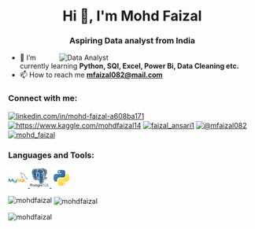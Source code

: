 <h1 align="center">Hi 👋, I'm Mohd Faizal</h1>
<h3 align="center">Aspiring Data analyst from India</h3>

<img align="right" alt="Data Analyst" width="400" src="https://capturly.com/blog/wp-content/uploads/2018/02/Data-Website-Analytics.gif">

- 🌱 I’m currently learning **Python, SQl, Excel, Power Bi, Data Cleaning etc.**
- 📫 How to reach me **mfaizal082@mail.com**

<h3 align="left">Connect with me:</h3>
<p align="left">
<a href="https://linkedin.com/in/linkedin.com/in/mohd-faizal-a608ba171" target="blank"><img align="center" src="https://raw.githubusercontent.com/rahuldkjain/github-profile-readme-generator/master/src/images/icons/Social/linked-in-alt.svg" alt="linkedin.com/in/mohd-faizal-a608ba171" height="30" width="40" /></a>
<a href="https://kaggle.com/https://www.kaggle.com/mohdfaizal14" target="blank"><img align="center" src="https://raw.githubusercontent.com/rahuldkjain/github-profile-readme-generator/master/src/images/icons/Social/kaggle.svg" alt="https://www.kaggle.com/mohdfaizal14" height="30" width="40" /></a>
<a href="https://instagram.com/faizal_ansari1" target="blank"><img align="center" src="https://raw.githubusercontent.com/rahuldkjain/github-profile-readme-generator/master/src/images/icons/Social/instagram.svg" alt="faizal_ansari1" height="30" width="40" /></a>
<a href="https://www.hackerrank.com/@mfaizal082" target="blank"><img align="center" src="https://raw.githubusercontent.com/rahuldkjain/github-profile-readme-generator/master/src/images/icons/Social/hackerrank.svg" alt="@mfaizal082" height="30" width="40" /></a>
<a href="https://www.leetcode.com/mohd_faizal" target="blank"><img align="center" src="https://raw.githubusercontent.com/rahuldkjain/github-profile-readme-generator/master/src/images/icons/Social/leet-code.svg" alt="mohd_faizal" height="30" width="40" /></a>
</p>

<h3 align="left">Languages and Tools:</h3>
<p align="left"> <a href="https://www.mysql.com/" target="_blank" rel="noreferrer"> <img src="https://raw.githubusercontent.com/devicons/devicon/master/icons/mysql/mysql-original-wordmark.svg" alt="mysql" width="40" height="40"/> </a> <a href="https://www.postgresql.org" target="_blank" rel="noreferrer"> <img src="https://raw.githubusercontent.com/devicons/devicon/master/icons/postgresql/postgresql-original-wordmark.svg" alt="postgresql" width="40" height="40"/> </a> <a href="https://www.python.org" target="_blank" rel="noreferrer"> <img src="https://raw.githubusercontent.com/devicons/devicon/master/icons/python/python-original.svg" alt="python" width="40" height="40"/> </a> </p>

<p><img align="left" src="https://github-readme-stats.vercel.app/api/top-langs?username=mohdfaizal&show_icons=true&locale=en&layout=compact" alt="mohdfaizal" /></p>

<p>&nbsp;<img align="center" src="https://github-readme-stats.vercel.app/api?username=mohdfaizal&show_icons=true&locale=en" alt="mohdfaizal" /></p>

<p><img align="center" src="https://github-readme-streak-stats.herokuapp.com/?user=mohdfaizal&" alt="mohdfaizal" /></p>
